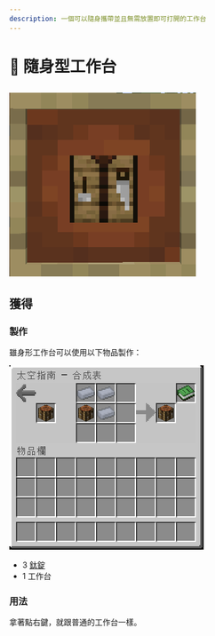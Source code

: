 ```yaml
---
description: 一個可以隨身攜帶並且無需放置即可打開的工作台
---
```


# 🎲 隨身型工作台

##

![](<../.gitbook/assets/image (227) (1).png>)

## 獲得

### 製作

雖身形工作台可以使用以下物品製作：

![](<../.gitbook/assets/image (220) (1) (1) (1).png>)



* 3 [鈦錠](titanium-ingot.md)
* 1 工作台

### 用法

拿著點右鍵，就跟普通的工作台一樣。
